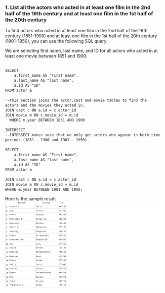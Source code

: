 ### 1. List all the actors who acted in at least one film in the 2nd half of the 19th century and at least one film in the 1st half of the 20th century

To find actors who acted in at least one film in the 2nd half of the 19th century (1851-1900) and at least one film in the 1st half of the 20th century (1901-1950), you can use the following SQL query:

We are selecting first name, last name, and ID for all actors who acted in at least one movie between 1851 and 1900.
```

SELECT
    a.first_name AS "First name", 
    a.last_name AS "last name", 
    a.id AS "ID"
FROM actor a

--this section joins the actor,cast and movie tables to find the actors and the movies they acted in. 
JOIN cast c ON a.id = c.actor_id
JOIN movie m ON c.movie_id = m.id
  WHERE m.year BETWEEN 1851 AND 1900

INTERSECT
--INTERSECT makes sure that we only get actors who appear in both time periods (1851 - 1900 and 1901 - 1950).

SELECT
    a.first_name AS "First name", 
    a.last_name AS "last name", 
    a.id AS "ID"
FROM actor a 

JOIN cast c ON a.id = c.actor_id
JOIN movie m ON c.movie_id = m.id
WHERE m.year BETWEEN 1901 AND 1950;
```
Here is the sample result 
![sample result](./Screenshots/question1.png)
